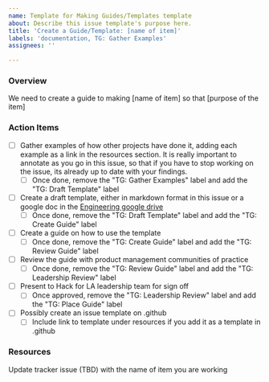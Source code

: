 ```yaml
---
name: Template for Making Guides/Templates template
about: Describe this issue template's purpose here.
title: 'Create a Guide/Template: [name of item]'
labels: 'documentation, TG: Gather Examples'
assignees: ''

---
```


### Overview
We need to create a guide to making [name of item] so that [purpose of the item]

### Action Items
- [ ] Gather examples of how other projects have done it, adding each example as a link in the resources section. It is really important to annotate as you go in this issue, so that if you have to stop working on the issue, its already up to date with your findings.
   - [ ] Once done, remove the "TG: Gather Examples" label and add the "TG: Draft Template" label
- [ ] Create a draft template, either in markdown format in this issue or a google doc in the [Engineering google drive](https://drive.google.com/drive/u/0/folders/1xWllQli2wUSsRF9OaSQBBQ1vaY7kRkAT)
    - [ ] Once done, remove the "TG: Draft Template" label and add the "TG: Create Guide" label
- [ ] Create a guide on how to use the template 
   - [ ] Once done, remove the "TG: Create Guide" label and add the "TG: Review Guide" label
- [ ] Review the guide with product management communities of practice
   - [ ] Once done, remove the "TG: Review Guide" label and add the "TG: Leadership Review" label
- [ ] Present to Hack for LA leadership team for sign off
   - [ ] Once approved, remove the "TG: Leadership Review" label and add the "TG: Place Guide" label
- [ ] Possibly create an issue template on .github 
   - [ ] Include link to template under resources if you add it as a template in .github

### Resources
Update tracker issue (TBD) with the name of item you are working
